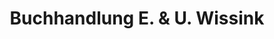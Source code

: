 ---
title: "Buchhandlung E. & U. Wissink"
url: /kempen/buchhandlung-e-und-u-wissink/
shop: Bücher
---
